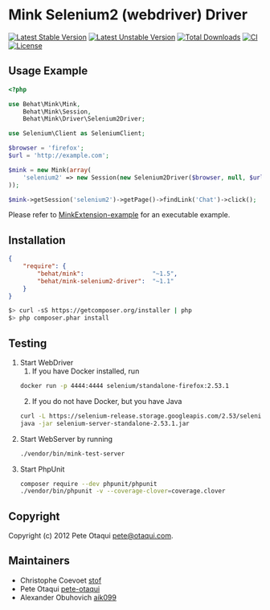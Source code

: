 Mink Selenium2 (webdriver) Driver
=================================
[![Latest Stable Version](https://poser.pugx.org/behat/mink-selenium2-driver/v/stable.svg)](https://packagist.org/packages/behat/mink-selenium2-driver)
[![Latest Unstable Version](https://poser.pugx.org/behat/mink-selenium2-driver/v/unstable.svg)](https://packagist.org/packages/behat/mink-selenium2-driver)
[![Total Downloads](https://poser.pugx.org/behat/mink-selenium2-driver/downloads.svg)](https://packagist.org/packages/behat/mink-selenium2-driver)
[![CI](https://github.com/minkphp/MinkSelenium2Driver/actions/workflows/tests.yml/badge.svg)](https://github.com/minkphp/MinkSelenium2Driver/actions/workflows/tests.yml)
[![License](https://poser.pugx.org/behat/mink-selenium2-driver/license.svg)](https://packagist.org/packages/behat/mink-selenium2-driver)

Usage Example
-------------

``` php
<?php

use Behat\Mink\Mink,
    Behat\Mink\Session,
    Behat\Mink\Driver\Selenium2Driver;

use Selenium\Client as SeleniumClient;

$browser = 'firefox';
$url = 'http://example.com';

$mink = new Mink(array(
    'selenium2' => new Session(new Selenium2Driver($browser, null, $url)),
));

$mink->getSession('selenium2')->getPage()->findLink('Chat')->click();
```

Please refer to [MinkExtension-example](https://github.com/Behat/MinkExtension-example) for an executable example.

Installation
------------

``` json
{
    "require": {
        "behat/mink":                   "~1.5",
        "behat/mink-selenium2-driver":  "~1.1"
    }
}
```

``` bash
$> curl -sS https://getcomposer.org/installer | php
$> php composer.phar install
```

Testing
------------

1. Start WebDriver
    1. If you have Docker installed, run
    ```bash
    docker run -p 4444:4444 selenium/standalone-firefox:2.53.1
    ```
    2. If you do not have Docker, but you have Java
    ```bash
    curl -L https://selenium-release.storage.googleapis.com/2.53/selenium-server-standalone-2.53.1.jar > selenium-server-standalone-2.53.1.jar
    java -jar selenium-server-standalone-2.53.1.jar
    ```
2. Start WebServer by running
    ``` bash
    ./vendor/bin/mink-test-server
    ```
3. Start PhpUnit
    ```bash
    composer require --dev phpunit/phpunit
    ./vendor/bin/phpunit -v --coverage-clover=coverage.clover
    ```

Copyright
---------

Copyright (c) 2012 Pete Otaqui <pete@otaqui.com>.

Maintainers
-----------

* Christophe Coevoet [stof](https://github.com/stof)
* Pete Otaqui [pete-otaqui](https://github.com/pete-otaqui)
* Alexander Obuhovich [aik099](https://github.com/aik099)
